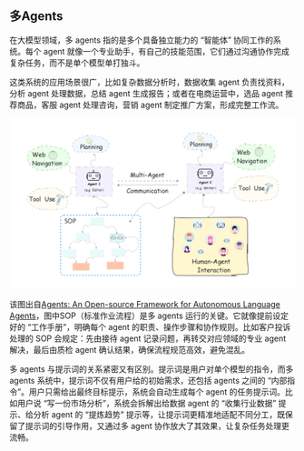 ## 多Agents

在大模型领域，多 agents 指的是多个具备独立能力的 “智能体” 协同工作的系统。每个 agent 就像一个专业助手，有自己的技能范围，它们通过沟通协作完成复杂任务，而不是单个模型单打独斗。

这类系统的应用场景很广，比如复杂数据分析时，数据收集 agent 负责找资料，分析 agent 处理数据，总结 agent 生成报告；或者在电商运营中，选品 agent 推荐商品，客服 agent 处理咨询，营销 agent 制定推广方案，形成完整工作流。

<img src="./picture/multi_agents.png" alt="多agents原理" style="zoom:80%;" />

该图出自[Agents: An Open-source Framework for Autonomous Language Agents](https://arxiv.org/pdf/2309.07870v3)，图中SOP（标准作业流程）是多 agents 运行的关键。它就像提前设定好的 “工作手册”，明确每个 agent 的职责、操作步骤和协作规则。比如客户投诉处理的 SOP 会规定：先由接待 agent 记录问题，再转交对应领域的专业 agent 解决，最后由质检 agent 确认结果，确保流程规范高效，避免混乱。

多 agents 与提示词的关系紧密又有区别。提示词是用户对单个模型的指令，而多 agents 系统中，提示词不仅有用户给的初始需求，还包括 agents 之间的 “内部指令”。用户只需给出最终目标提示，系统会自动生成每个 agent 的任务提示词。比如用户说 “写一份市场分析”，系统会拆解出给数据 agent 的 “收集行业数据” 提示、给分析 agent 的 “提炼趋势” 提示等，让提示词更精准地适配不同分工，既保留了提示词的引导作用，又通过多 agent 协作放大了其效果，让复杂任务处理更流畅。



